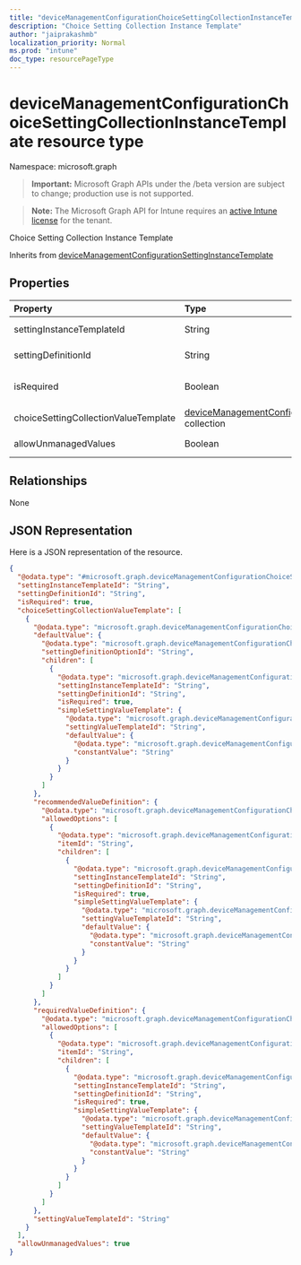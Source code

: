 ```yaml
---
title: "deviceManagementConfigurationChoiceSettingCollectionInstanceTemplate resource type"
description: "Choice Setting Collection Instance Template"
author: "jaiprakashmb"
localization_priority: Normal
ms.prod: "intune"
doc_type: resourcePageType
---
```


# deviceManagementConfigurationChoiceSettingCollectionInstanceTemplate resource type

Namespace: microsoft.graph

> **Important:** Microsoft Graph APIs under the /beta version are subject to change; production use is not supported.

> **Note:** The Microsoft Graph API for Intune requires an [active Intune license](https://go.microsoft.com/fwlink/?linkid=839381) for the tenant.

Choice Setting Collection Instance Template


Inherits from [deviceManagementConfigurationSettingInstanceTemplate](../resources/intune-deviceconfigv2-devicemanagementconfigurationsettinginstancetemplate.md)

## Properties
|Property|Type|Description|
|:---|:---|:---|
|settingInstanceTemplateId|String|Setting Instance Template Id Inherited from [deviceManagementConfigurationSettingInstanceTemplate](../resources/intune-deviceconfigv2-devicemanagementconfigurationsettinginstancetemplate.md)|
|settingDefinitionId|String|Setting Definition Id Inherited from [deviceManagementConfigurationSettingInstanceTemplate](../resources/intune-deviceconfigv2-devicemanagementconfigurationsettinginstancetemplate.md)|
|isRequired|Boolean|Indicates if a policy must specify this setting. Inherited from [deviceManagementConfigurationSettingInstanceTemplate](../resources/intune-deviceconfigv2-devicemanagementconfigurationsettinginstancetemplate.md)|
|choiceSettingCollectionValueTemplate|[deviceManagementConfigurationChoiceSettingValueTemplate](../resources/intune-deviceconfigv2-devicemanagementconfigurationchoicesettingvaluetemplate.md) collection|Choice Setting Collection Value Template|
|allowUnmanagedValues|Boolean|Linked policy may append values which are not present in the template.|

## Relationships
None

## JSON Representation
Here is a JSON representation of the resource.
<!-- {
  "blockType": "resource",
  "@odata.type": "microsoft.graph.deviceManagementConfigurationChoiceSettingCollectionInstanceTemplate"
}
-->
``` json
{
  "@odata.type": "#microsoft.graph.deviceManagementConfigurationChoiceSettingCollectionInstanceTemplate",
  "settingInstanceTemplateId": "String",
  "settingDefinitionId": "String",
  "isRequired": true,
  "choiceSettingCollectionValueTemplate": [
    {
      "@odata.type": "microsoft.graph.deviceManagementConfigurationChoiceSettingValueTemplate",
      "defaultValue": {
        "@odata.type": "microsoft.graph.deviceManagementConfigurationChoiceSettingValueConstantDefaultTemplate",
        "settingDefinitionOptionId": "String",
        "children": [
          {
            "@odata.type": "microsoft.graph.deviceManagementConfigurationSimpleSettingInstanceTemplate",
            "settingInstanceTemplateId": "String",
            "settingDefinitionId": "String",
            "isRequired": true,
            "simpleSettingValueTemplate": {
              "@odata.type": "microsoft.graph.deviceManagementConfigurationStringSettingValueTemplate",
              "settingValueTemplateId": "String",
              "defaultValue": {
                "@odata.type": "microsoft.graph.deviceManagementConfigurationStringSettingValueConstantDefaultTemplate",
                "constantValue": "String"
              }
            }
          }
        ]
      },
      "recommendedValueDefinition": {
        "@odata.type": "microsoft.graph.deviceManagementConfigurationChoiceSettingValueDefinitionTemplate",
        "allowedOptions": [
          {
            "@odata.type": "microsoft.graph.deviceManagementConfigurationOptionDefinitionTemplate",
            "itemId": "String",
            "children": [
              {
                "@odata.type": "microsoft.graph.deviceManagementConfigurationSimpleSettingInstanceTemplate",
                "settingInstanceTemplateId": "String",
                "settingDefinitionId": "String",
                "isRequired": true,
                "simpleSettingValueTemplate": {
                  "@odata.type": "microsoft.graph.deviceManagementConfigurationStringSettingValueTemplate",
                  "settingValueTemplateId": "String",
                  "defaultValue": {
                    "@odata.type": "microsoft.graph.deviceManagementConfigurationStringSettingValueConstantDefaultTemplate",
                    "constantValue": "String"
                  }
                }
              }
            ]
          }
        ]
      },
      "requiredValueDefinition": {
        "@odata.type": "microsoft.graph.deviceManagementConfigurationChoiceSettingValueDefinitionTemplate",
        "allowedOptions": [
          {
            "@odata.type": "microsoft.graph.deviceManagementConfigurationOptionDefinitionTemplate",
            "itemId": "String",
            "children": [
              {
                "@odata.type": "microsoft.graph.deviceManagementConfigurationSimpleSettingInstanceTemplate",
                "settingInstanceTemplateId": "String",
                "settingDefinitionId": "String",
                "isRequired": true,
                "simpleSettingValueTemplate": {
                  "@odata.type": "microsoft.graph.deviceManagementConfigurationStringSettingValueTemplate",
                  "settingValueTemplateId": "String",
                  "defaultValue": {
                    "@odata.type": "microsoft.graph.deviceManagementConfigurationStringSettingValueConstantDefaultTemplate",
                    "constantValue": "String"
                  }
                }
              }
            ]
          }
        ]
      },
      "settingValueTemplateId": "String"
    }
  ],
  "allowUnmanagedValues": true
}
```
